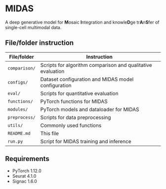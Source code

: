 # MIDAS

A deep generative model for **M**osaic **I**ntegration and knowle**D**ge tr**A**n**S**fer of single-cell multimodal data.

## File/folder instruction

| File/folder | Instruction                                                 |
| -------------- | ----------------------------------------------------------- |
| `comparison/`  | Scripts for algorithm comparison and qualitative evaluation |
| `configs/`     | Dataset configuration and MIDAS model configuration         |
| `eval/`        | Scripts for quantitative evaluation                         |
| `functions/`   | PyTorch functions for MIDAS                                 |
| `modules/`     | PyTorch models and dataloader for MIDAS                     |
| `preprocess/`  | Scripts for data preprocessing                              |
| `utils/`       | Commonly used functions                                     |
| `README.md`    | This file                                                   |
| `run.py`       | Script for MIDAS training and inference                     |

## Requirements

*   PyTorch 1.12.0
*   Seurat 4.1.0
*   Signac 1.6.0
